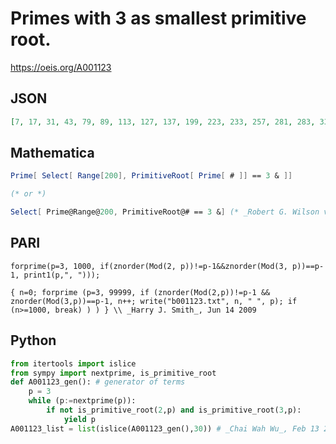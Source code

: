 # Primes with 3 as smallest primitive root\.
https://oeis.org/A001123
## JSON
```JSON
[7, 17, 31, 43, 79, 89, 113, 127, 137, 199, 223, 233, 257, 281, 283, 331, 353, 401, 449, 463, 487, 521, 569, 571, 593, 607, 617, 631, 641, 691, 739, 751, 809, 811, 823, 857, 881, 929, 953, 977, 1013, 1039, 1049, 1063, 1087, 1097, 1193, 1217]
```
## Mathematica
```Mathematica
Prime[ Select[ Range[200], PrimitiveRoot[ Prime[ # ]] == 3 & ]]
```
```Mathematica
(* or *)
```
```Mathematica
Select[ Prime@Range@200, PrimitiveRoot@# == 3 &] (* _Robert G. Wilson v_, May 11 2001 *)
```
## PARI
```PARI
forprime(p=3, 1000, if(znorder(Mod(2, p))!=p-1&&znorder(Mod(3, p))==p-1, print1(p,", ")));
```
```PARI
{ n=0; forprime (p=3, 99999, if (znorder(Mod(2,p))!=p-1 && znorder(Mod(3,p))==p-1, n++; write("b001123.txt", n, " ", p); if (n>=1000, break) ) ) } \\ _Harry J. Smith_, Jun 14 2009
```
## Python
```Python
from itertools import islice
from sympy import nextprime, is_primitive_root
def A001123_gen(): # generator of terms
    p = 3
    while (p:=nextprime(p)):
        if not is_primitive_root(2,p) and is_primitive_root(3,p):
            yield p
A001123_list = list(islice(A001123_gen(),30)) # _Chai Wah Wu_, Feb 13 2023
```
